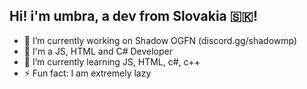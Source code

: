 ## Hi! i'm umbra, a dev from Slovakia 🇸🇰!

- 🔭 I’m currently working on Shadow OGFN (discord.gg/shadowmp)
- 👀 I'm a JS, HTML and C# Developer
- 🌱 I’m currently learning JS, HTML, c#, c++
- ⚡ Fun fact: I am extremely lazy
